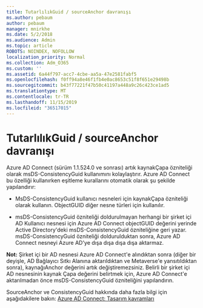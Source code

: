 ```yaml
---
title: TutarlılıkGuid / sourceAnchor davranışı
ms.author: pebaum
author: pebaum
manager: mnirkhe
ms.date: 5/2/2018
ms.audience: Admin
ms.topic: article
ROBOTS: NOINDEX, NOFOLLOW
localization_priority: Normal
ms.collection: Adm_O365
ms.custom: ''
ms.assetid: 6a44f797-acc7-4cbe-aa5a-47e2581fabf5
ms.openlocfilehash: f0ff94a8e46f1fb4e0ac8653c51f8f651e29498b
ms.sourcegitcommit: b43f77221f47b50c41197a448a9c26c423ce1ad5
ms.translationtype: MT
ms.contentlocale: tr-TR
ms.lasthandoff: 11/15/2019
ms.locfileid: "36517015"
---
```

# <a name="consistencyguid--sourceanchor-behavior"></a>TutarlılıkGuid / sourceAnchor davranışı

Azure AD Connect (sürüm 1.1.524.0 ve sonrası) artık kaynakÇapa özniteliği olarak msDS-ConsistencyGuid kullanımını kolaylaştırır. Azure AD Connect bu özelliği kullanırken eşitleme kurallarını otomatik olarak şu şekilde yapılandırır:
  
- MsDS-ConsistencyGuid kullanıcı nesneleri için kaynakÇapa özniteliği olarak kullanın. ObjectGUID diğer nesne türleri için kullanılır.
    
- msDS-ConsistencyGuid özniteliği doldurulmayan herhangi bir şirket içi AD Kullanıcı nesnesi için Azure AD Connect objectGUID değerini yerinde Active Directory'deki msDS-ConsistencyGuid özniteliğine geri yazar. msDS-ConsistencyGuid özniteliği doldurulduktan sonra, Azure AD Connect nesneyi Azure AD'ye dışa dışa dışa dışa aktarmaz.
    
 **Not:** Şirket içi bir AD nesnesi Azure AD Connect'e alındıktan sonra (diğer bir deyişle, AD Bağlayıcı Sıtkı Alanına aktarıldıktan ve Metaverse'e yansıtıldıktan sonra), kaynağıAnchor değerini artık değiştiremezsiniz. Belirli bir şirket içi AD nesnesinin kaynak Çapa değerini belirtmek için, Azure AD Connect'e aktarılmadan önce msDS-ConsistencyGuid özniteliğini yapılandırın. 
  
SourceAnchor ve ConsistencyGuid hakkında daha fazla bilgi için aşağıdakilere bakın: [Azure AD Connect: Tasarım kavramları](https://docs.microsoft.com/azure/active-directory/connect/active-directory-aadconnect-design-concepts)
  

